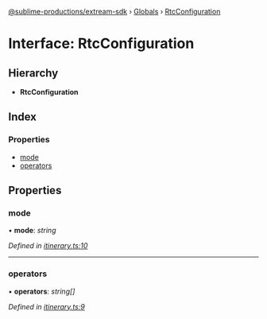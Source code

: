 [@sublime-productions/extream-sdk](../README.md) › [Globals](../globals.md) › [RtcConfiguration](rtcconfiguration.md)

# Interface: RtcConfiguration

## Hierarchy

* **RtcConfiguration**

## Index

### Properties

* [mode](rtcconfiguration.md#mode)
* [operators](rtcconfiguration.md#operators)

## Properties

###  mode

• **mode**: *string*

*Defined in [itinerary.ts:10](https://github.com/Extream-SaaS/ex-sdk/blob/3458c8e/src/itinerary.ts#L10)*

___

###  operators

• **operators**: *string[]*

*Defined in [itinerary.ts:9](https://github.com/Extream-SaaS/ex-sdk/blob/3458c8e/src/itinerary.ts#L9)*
